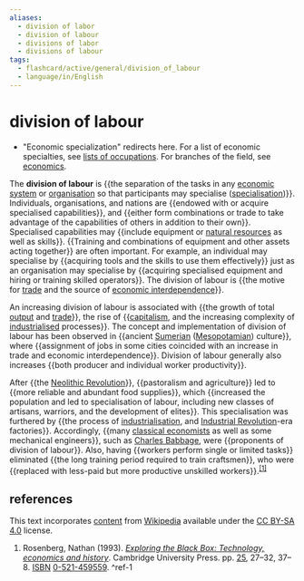 ```yaml
---
aliases:
  - division of labor
  - division of labour
  - divisions of labor
  - divisions of labour
tags:
  - flashcard/active/general/division_of_labour
  - language/in/English
---
```


# division of labour

- "Economic specialization" redirects here. For a list of economic specialties, see [lists of occupations](lists%20of%20occupations.md). For branches of the field, see [economics](economics.md).

The __division of labour__ is {{the separation of the tasks in any [economic system](economic%20system.md) or [organisation](organization.md) so that participants may specialise ([specialisation](departmentalization.md))}}. Individuals, organisations, and nations are {{endowed with or acquire specialised capabilities}}, and {{either form combinations or trade to take advantage of the capabilities of others in addition to their own}}. Specialised capabilities may {{include equipment or [natural resources](natural%20resource.md) as well as skills}}. {{Training and combinations of equipment and other assets acting together}} are often important. For example, an individual may specialise by {{acquiring tools and the skills to use them effectively}} just as an organisation may specialise by {{acquiring specialised equipment and hiring or training skilled operators}}. The division of labour is {{the motive for [trade](trade.md) and the source of [economic interdependence](economic%20interdependence.md)}}. <!--SR:!2024-11-19,40,290!2024-12-10,56,310!2024-12-18,64,310!2024-12-27,72,310!2024-12-12,58,310!2024-12-18,64,310!2024-12-21,67,310!2024-12-12,58,310-->

An increasing division of labour is associated with {{the growth of total [output](output%20(economics).md) and [trade](trade.md)}}, the rise of {{[capitalism](capitalism.md), and the increasing complexity of [industrialised](industrialisation.md) processes}}. The concept and implementation of division of labour has been observed in {{ancient [Sumerian](sumer.md) ([Mesopotamian](mesopotamia.md)) culture}}, where {{assignment of jobs in some cities coincided with an increase in trade and economic interdependence}}. Division of labour generally also increases {{both producer and individual worker productivity}}. <!--SR:!2024-12-10,56,310!2024-12-10,56,310!2024-12-21,67,310!2024-12-27,72,310!2024-12-27,72,310-->

After {{the [Neolithic Revolution](Neolithic%20Revolution.md)}}, {{pastoralism and agriculture}} led to {{more reliable and abundant food supplies}}, which {{increased the population and led to specialisation of labour, including new classes of artisans, warriors, and the development of elites}}. This specialisation was furthered by {{the process of [industrialisation](industrialisation.md), and [Industrial Revolution](Industrial%20Revolution.md)-era factories}}. Accordingly, {{many [classical economists](classical%20economics.md) as well as some mechanical engineers}}, such as [Charles Babbage](Charles%20Babbage.md), were {{proponents of division of labour}}. Also, having {{workers perform single or limited tasks}} eliminated {{the long training period required to train craftsmen}}, who were {{replaced with less-paid but more productive unskilled workers}}.<sup>[\[1\]](#^ref-1)</sup> <!--SR:!2024-12-21,67,310!2024-12-10,56,310!2024-12-12,58,310!2024-12-10,56,310!2024-12-12,58,310!2024-12-21,67,310!2024-12-18,64,310!2024-12-27,72,310!2024-12-18,64,310!2024-12-12,58,310-->

## references

This text incorporates [content](https://en.wikipedia.org/wiki/division_of_labour) from [Wikipedia](Wikipedia.md) available under the [CC BY-SA 4.0](https://creativecommons.org/licenses/by-sa/4.0/) license.

1. Rosenberg, Nathan (1993). [_Exploring the Black Box: Technology, economics and history_](https://archive.org/details/exploringblackbo00rose). Cambridge University Press. pp. [25](https://archive.org/details/exploringblackbo00rose/page/25), 27–32, 37–8. [ISBN](ISBN.md) [0-521-459559](https://en.wikipedia.org/wiki/Special%3ABookSources/0-521-459559). <a id="^ref-1"></a>^ref-1
